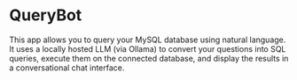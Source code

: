 # QueryBot
This app allows you to query your MySQL database using natural language. It uses a locally hosted LLM (via Ollama) to convert your questions into SQL queries, execute them on the connected database, and display the results in a conversational chat interface.
